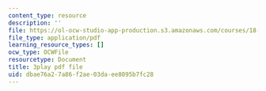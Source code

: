 ```yaml
---
content_type: resource
description: ''
file: https://ol-ocw-studio-app-production.s3.amazonaws.com/courses/18-01sc-single-variable-calculus-fall-2010/dbae76a27a86f2ae03daee8095b7fc28_nbtaQtX6JA.pdf
file_type: application/pdf
learning_resource_types: []
ocw_type: OCWFile
resourcetype: Document
title: 3play pdf file
uid: dbae76a2-7a86-f2ae-03da-ee8095b7fc28
---
```

